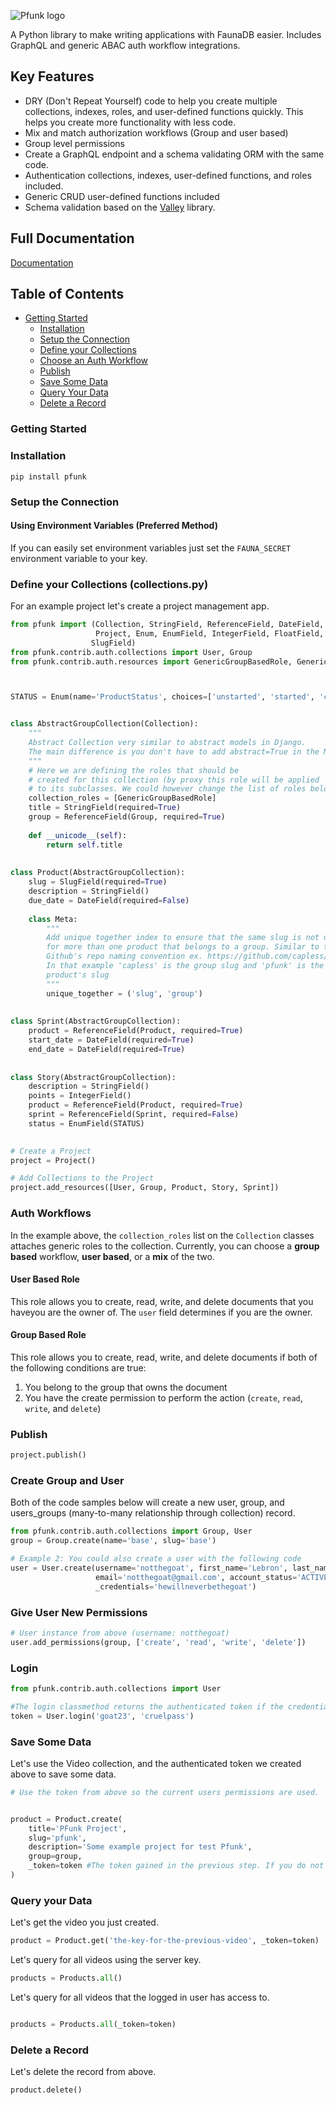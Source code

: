 ![Pfunk logo](https://qwigocom.b-cdn.net/opensource/images/pfunk.png?width=160 "Pfunk")

A Python library to make writing applications with FaunaDB easier. 
Includes GraphQL and generic ABAC auth workflow integrations.

## Key Features
- DRY (Don't Repeat Yourself) code to help you create multiple collections, indexes, roles, and user-defined functions 
  quickly. This helps you create more functionality with less code. 
- Mix and match authorization workflows (Group and user based)
- Group level permissions
- Create a GraphQL endpoint and a schema validating ORM with the same code.
- Authentication collections, indexes, user-defined functions, and roles included.
- Generic CRUD user-defined functions included
- Schema validation based on the [Valley](https://github.com/capless/valley) library.

## Full Documentation

[Documentation](https://pfunk.carcamp.dev/docs/pfunk.html)

## Table of Contents

- [Getting Started](#Getting-Started)
    - [Installation](#Installation)
    - [Setup the Connection](#setup-the-connection)
    - [Define your Collections](#define-your-collections-collectionspy)
    - [Choose an Auth Workflow](#auth-workflows)
    - [Publish](#publish)
    - [Save Some Data](#save-some-data)
    - [Query Your Data](#query-your-data)
    - [Delete a Record](#delete-a-record)
        


### Getting Started

### Installation
```pip install pfunk```

### Setup the Connection

#### Using Environment Variables (Preferred Method)

If you can easily set environment variables just set the ```FAUNA_SECRET``` environment variable to your key.

### Define your Collections (collections.py)

For an example project let's create a project management app. 

```python
from pfunk import (Collection, StringField, ReferenceField, DateField,
                   Project, Enum, EnumField, IntegerField, FloatField,
                  SlugField)
from pfunk.contrib.auth.collections import User, Group
from pfunk.contrib.auth.resources import GenericGroupBasedRole, GenericUserBasedRole



STATUS = Enum(name='ProductStatus', choices=['unstarted', 'started', 'completed', 'delivered'])


class AbstractGroupCollection(Collection):
    """
    Abstract Collection very similar to abstract models in Django. 
    The main difference is you don't have to add abstract=True in the Meta class.
    """
    # Here we are defining the roles that should be 
    # created for this collection (by proxy this role will be applied 
    # to its subclasses. We could however change the list of roles below.
    collection_roles = [GenericGroupBasedRole]
    title = StringField(required=True)
    group = ReferenceField(Group, required=True)
    
    def __unicode__(self):
        return self.title
    
    
class Product(AbstractGroupCollection):
    slug = SlugField(required=True)
    description = StringField()
    due_date = DateField(required=False)
    
    class Meta:
        """
        Add unique together index to ensure that the same slug is not used 
        for more than one product that belongs to a group. Similar to the
        Github's repo naming convention ex. https://github.com/capless/pfunk. 
        In that example 'capless' is the group slug and 'pfunk' is the 
        product's slug
        """
        unique_together = ('slug', 'group')
    
    
class Sprint(AbstractGroupCollection):
    product = ReferenceField(Product, required=True)
    start_date = DateField(required=True)
    end_date = DateField(required=True)
    
    
class Story(AbstractGroupCollection):
    description = StringField()
    points = IntegerField()
    product = ReferenceField(Product, required=True)
    sprint = ReferenceField(Sprint, required=False)
    status = EnumField(STATUS)
    

# Create a Project
project = Project()

# Add Collections to the Project
project.add_resources([User, Group, Product, Story, Sprint])

```
### Auth Workflows

In the example above, the ```collection_roles``` list on the ```Collection``` classes attaches generic roles to the 
collection.  Currently, you can choose a **group based** workflow, **user based**, or a **mix** of the two.

#### User Based Role

This role allows you to create, read, write, and delete documents that you haveyou are the owner of. The `user` field determines if you are the owner.

#### Group Based Role

This role allows you to create, read, write, and delete documents if both of the following conditions are true: 

1. You belong to the group that owns the document
2. You have the create permission to perform the action (`create`, `read`, `write`, and `delete`) 

### Publish

```python
project.publish()
```

### Create Group and User
Both of the code samples below will create a new user, group, and users_groups (many-to-many relationship through collection) record.
```python
from pfunk.contrib.auth.collections import Group, User
group = Group.create(name='base', slug='base')

# Example 2: You could also create a user with the following code
user = User.create(username='notthegoat', first_name='Lebron', last_name='James',
                   email='notthegoat@gmail.com', account_status='ACTIVE', groups=[group],
                   _credentials='hewillneverbethegoat')

```

### Give User New Permissions

```python
# User instance from above (username: notthegoat)
user.add_permissions(group, ['create', 'read', 'write', 'delete'])
```
### Login

```python
from pfunk.contrib.auth.collections import User

#The login classmethod returns the authenticated token if the credentials are correct.
token = User.login('goat23', 'cruelpass')
```


### Save Some Data
Let's use the Video collection, and the authenticated token we created above to save some data.

```python
# Use the token from above so the current users permissions are used.


product = Product.create(
    title='PFunk Project',
    slug='pfunk',
    description='Some example project for test Pfunk',
    group=group,
    _token=token #The token gained in the previous step. If you do not specify a token here it defaults to the key used in the FAUNA_SECRET env.
)

```

### Query your Data
Let's get the video you just created.

```python
product = Product.get('the-key-for-the-previous-video', _token=token)
```

Let's query for all videos using the server key.

```python
products = Products.all()
```

Let's query for all videos that the logged in user has access to.

```python

products = Products.all(_token=token)
```

### Delete a Record

Let's delete the record from above.

```python
product.delete()
```
